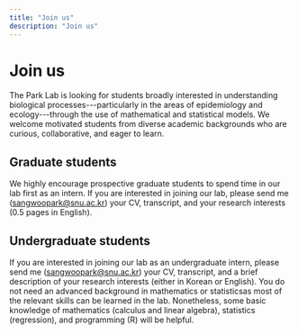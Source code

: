 ```yaml
---
title: "Join us"
description: "Join us"
---
```


# Join us

The Park Lab is looking for students broadly interested in understanding biological processes---particularly in the areas of epidemiology and ecology---through the use of mathematical and statistical models. We welcome motivated students from diverse academic backgrounds who are curious, collaborative, and eager to learn.

## Graduate students

We highly encourage prospective graduate students to spend time in our lab first as an intern. If you are interested in joining our lab, please send me (sangwoopark@snu.ac.kr) your CV, transcript, and your research interests (0.5 pages in English).

## Undergraduate students

If you are interested in joining our lab as an undergraduate intern, please send me (sangwoopark@snu.ac.kr) your CV, transcript, and a brief description of your research interests (either in Korean or English). You do not need an advanced background in mathematics or statisticsas most of the relevant skills can be learned in the lab. Nonetheless, some basic knowledge of mathematics (calculus and linear algebra), statistics (regression), and programming (R) will be helpful.
